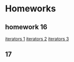 # Homeworks

## homework 16 
[iterators 1](2020-03-07hw1.py)
[iterators 2](2020-03-07hw2.py)
[iterators 3]()

## 17
